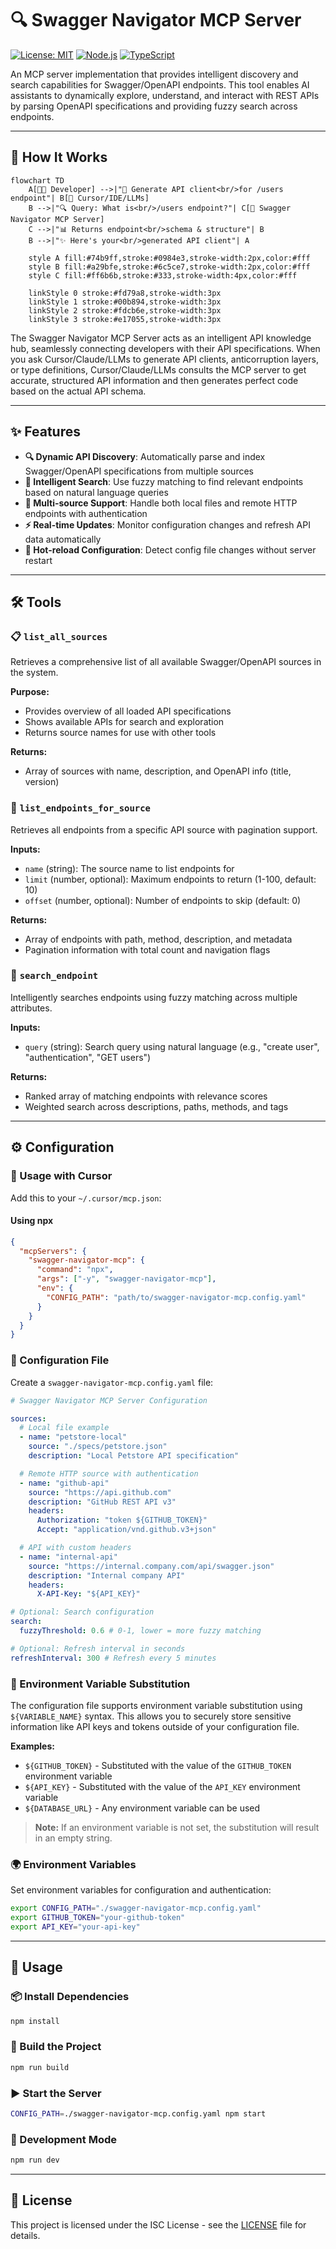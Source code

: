 # 🔍 Swagger Navigator MCP Server

[![License: MIT](https://img.shields.io/badge/License-MIT-blue.svg)](LICENSE)
[![Node.js](https://img.shields.io/badge/Node.js-18+-green.svg)](https://nodejs.org)
[![TypeScript](https://img.shields.io/badge/TypeScript-Ready-blue.svg)](https://www.typescriptlang.org)

An MCP server implementation that provides intelligent discovery and search capabilities for Swagger/OpenAPI endpoints. This tool enables AI assistants to dynamically explore, understand, and interact with REST APIs by parsing OpenAPI specifications and providing fuzzy search across endpoints.

---

## 🚀 How It Works

```mermaid
flowchart TD
    A[👨‍💻 Developer] -->|"💬 Generate API client<br/>for /users endpoint"| B[🎯 Cursor/IDE/LLMs]
    B -->|"🔍 Query: What is<br/>/users endpoint?"| C[🚀 Swagger Navigator MCP Server]
    C -->|"📊 Returns endpoint<br/>schema & structure"| B
    B -->|"✨ Here's your<br/>generated API client"| A

    style A fill:#74b9ff,stroke:#0984e3,stroke-width:2px,color:#fff
    style B fill:#a29bfe,stroke:#6c5ce7,stroke-width:2px,color:#fff
    style C fill:#ff6b6b,stroke:#333,stroke-width:4px,color:#fff

    linkStyle 0 stroke:#fd79a8,stroke-width:3px
    linkStyle 1 stroke:#00b894,stroke-width:3px
    linkStyle 2 stroke:#fdcb6e,stroke-width:3px
    linkStyle 3 stroke:#e17055,stroke-width:3px
```

The Swagger Navigator MCP Server acts as an intelligent API knowledge hub, seamlessly connecting developers with their API specifications. When you ask Cursor/Claude/LLMs to generate API clients, anticorruption layers, or type definitions, Cursor/Claude/LLMs consults the MCP server to get accurate, structured API information and then generates perfect code based on the actual API schema.

---

## ✨ Features

- **🔍 Dynamic API Discovery**: Automatically parse and index Swagger/OpenAPI specifications from multiple sources
- **🎯 Intelligent Search**: Use fuzzy matching to find relevant endpoints based on natural language queries
- **🔗 Multi-source Support**: Handle both local files and remote HTTP endpoints with authentication
- **⚡ Real-time Updates**: Monitor configuration changes and refresh API data automatically
- **🔄 Hot-reload Configuration**: Detect config file changes without server restart

---

## 🛠️ Tools

### 📋 `list_all_sources`

Retrieves a comprehensive list of all available Swagger/OpenAPI sources in the system.

**Purpose:**

- Provides overview of all loaded API specifications
- Shows available APIs for search and exploration
- Returns source names for use with other tools

**Returns:**

- Array of sources with name, description, and OpenAPI info (title, version)

### 📄 `list_endpoints_for_source`

Retrieves all endpoints from a specific API source with pagination support.

**Inputs:**

- `name` (string): The source name to list endpoints for
- `limit` (number, optional): Maximum endpoints to return (1-100, default: 10)
- `offset` (number, optional): Number of endpoints to skip (default: 0)

**Returns:**

- Array of endpoints with path, method, description, and metadata
- Pagination information with total count and navigation flags

### 🔎 `search_endpoint`

Intelligently searches endpoints using fuzzy matching across multiple attributes.

**Inputs:**

- `query` (string): Search query using natural language (e.g., "create user", "authentication", "GET users")

**Returns:**

- Ranked array of matching endpoints with relevance scores
- Weighted search across descriptions, paths, methods, and tags

---

## ⚙️ Configuration

### 🤖 Usage with Cursor

Add this to your `~/.cursor/mcp.json`:

#### Using npx

```json
{
  "mcpServers": {
    "swagger-navigator-mcp": {
      "command": "npx",
      "args": ["-y", "swagger-navigator-mcp"],
      "env": {
        "CONFIG_PATH": "path/to/swagger-navigator-mcp.config.yaml"
      }
    }
  }
}
```

### 📝 Configuration File

Create a `swagger-navigator-mcp.config.yaml` file:

```yaml
# Swagger Navigator MCP Server Configuration

sources:
  # Local file example
  - name: "petstore-local"
    source: "./specs/petstore.json"
    description: "Local Petstore API specification"

  # Remote HTTP source with authentication
  - name: "github-api"
    source: "https://api.github.com"
    description: "GitHub REST API v3"
    headers:
      Authorization: "token ${GITHUB_TOKEN}"
      Accept: "application/vnd.github.v3+json"

  # API with custom headers
  - name: "internal-api"
    source: "https://internal.company.com/api/swagger.json"
    description: "Internal company API"
    headers:
      X-API-Key: "${API_KEY}"

# Optional: Search configuration
search:
  fuzzyThreshold: 0.6 # 0-1, lower = more fuzzy matching

# Optional: Refresh interval in seconds
refreshInterval: 300 # Refresh every 5 minutes
```

### 🔐 Environment Variable Substitution

The configuration file supports environment variable substitution using `${VARIABLE_NAME}` syntax. This allows you to securely store sensitive information like API keys and tokens outside of your configuration file.

**Examples:**

- `${GITHUB_TOKEN}` - Substituted with the value of the `GITHUB_TOKEN` environment variable
- `${API_KEY}` - Substituted with the value of the `API_KEY` environment variable
- `${DATABASE_URL}` - Any environment variable can be used

> **Note:** If an environment variable is not set, the substitution will result in an empty string.

### 🌍 Environment Variables

Set environment variables for configuration and authentication:

```bash
export CONFIG_PATH="./swagger-navigator-mcp.config.yaml"
export GITHUB_TOKEN="your-github-token"
export API_KEY="your-api-key"
```

---

## 🚀 Usage

### 📦 Install Dependencies

```bash
npm install
```

### 🔨 Build the Project

```bash
npm run build
```

### ▶️ Start the Server

```bash
CONFIG_PATH=./swagger-navigator-mcp.config.yaml npm start
```

### 🧪 Development Mode

```bash
npm run dev
```

---

## 📄 License

This project is licensed under the ISC License - see the [LICENSE](LICENSE) file for details.

